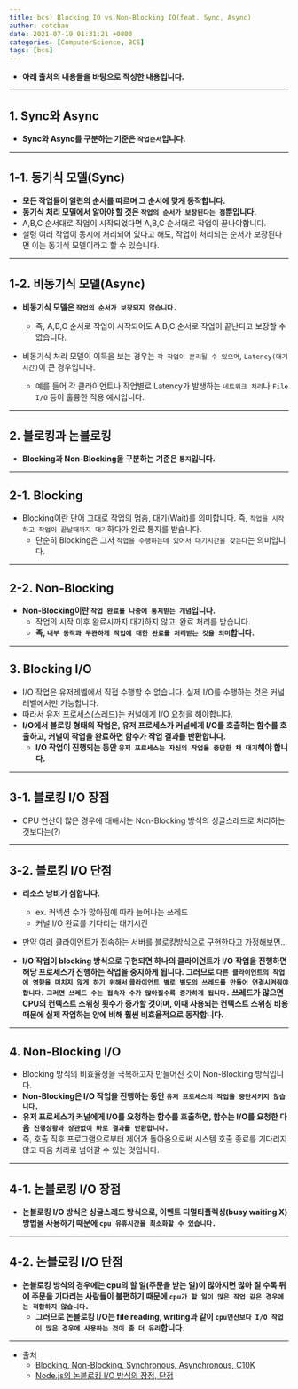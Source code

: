 ```yaml
---
title: bcs) Blocking IO vs Non-Blocking IO(feat. Sync, Async)
author: cotchan 
date: 2021-07-19 01:31:21 +0800 
categories: [ComputerScience, BCS]
tags: [bcs]
---
```


+ **아래 출처의 내용들을 바탕으로 작성한 내용입니다.**

---

## 1. Sync와 Async

+ **Sync와 Async를 구분하는 기준은 `작업순서`입니다.**

---

## 1-1. 동기식 모델(Sync)
  
+ **모든 작업들이 일련의 순서를 따르며 그 순서에 맞게 동작합니다.**
+ **동기식 처리 모델에서 알아야 할 것은 `작업의 순서가 보장된다는 점`뿐입니다.**
+ A,B,C 순서대로 작업이 시작되었다면 A,B,C 순서대로 작업이 끝나야합니다.
+ 설령 여러 작업이 동시에 처리되어 있다고 해도, 작업이 처리되는 순서가 보장된다면 이는 동기식 모델이라고 할 수 있습니다.

---

## 1-2. 비동기식 모델(Async)

+ **비동기식 모델은 `작업의 순서가 보장되지 않습니다.`**
  + 즉, A,B,C 순서로 작업이 시작되어도 A,B,C 순서로 작업이 끝난다고 보장할 수 없습니다.

+ 비동기식 처리 모델이 이득을 보는 경우는 `각 작업이 분리될 수 있으며`, `Latency(대기시간)`이 큰 경우입니다.
  + 예를 들어 각 클라이언트나 작업별로 Latency가 발생하는 `네트워크 처리`나 `File I/O` 등이 훌륭한 적용 예시입니다.

---

## 2. 블로킹과 논블로킹

+ **Blocking과 Non-Blocking을 구분하는 기준은 `통지`입니다.**

---

## 2-1. Blocking

+ Blocking이란 단어 그대로 작업의 멈춤, 대기(Wait)를 의미합니다. 즉, `작업을 시작하고 작업이 끝날때까지 대기`하다가 완료 통지를 받습니다.
  + 단순히 Blocking은 그저 `작업을 수행하는데 있어서 대기시간을 갖는다`는 의미입니다.

---

## 2-2. Non-Blocking

+ **Non-Blocking이란 `작업 완료를 나중에 통지받는 개념`입니다.**
  + 작업의 시작 이후 완료시까지 대기하지 않고, 완료 처리를 받습니다.
  + **즉, `내부 동작과 무관하게 작업에 대한 완료를 처리받는 것을 의미`합니다.**

---

## 3. Blocking I/O

+ I/O 작업은 유저레벨에서 직접 수행할 수 없습니다. 실제 I/O를 수행하는 것은 커널레벨에서만 가능합니다.
+ 따라서 유저 프로세스(스레드)는 커널에게 I/O 요청을 해야합니다. 
+ **I/O에서 블로킹 형태의 작업은, 유저 프로세스가 커널에게 I/O를 호출하는 함수를 호출하고, 커널이 작업을 완료하면 함수가 작업 결과를 반환합니다.**
  + **I/O 작업이 진행되는 동안 `유저 프로세스는 자신의 작업을 중단한 채 대기`해야 합니다.**

---

## 3-1. 블로킹 I/O 장점

+ CPU 연산이 많은 경우에 대해서는 Non-Blocking 방식의 싱글스레드로 처리하는 것보다는(?)

---

## 3-2. 블로킹 I/O 단점

+ **리소스 낭비가 심합니다.**
  + ex. 커넥션 수가 많아짐에 따라 늘어나는 쓰레드 
  + 커널 I/O 완료를 기다리는 대기시간


+ 만약 여러 클라이언트가 접속하는 서버를 블로킹방식으로 구현한다고 가정해보면...
+ **I/O 작업이 blocking 방식으로 구현되면 하나의 클라이언트가 I/O 작업을 진행하면 해당 프로세스가 진행하는 작업을 중지하게 됩니다. 그러므로 `다른 클라이언트의 작업에 영향을 미치지 않게 하기 위해서` `클라이언트 별로 별도의 쓰레드를 만들어 연결시켜줘야 합니다.` `그러면 쓰레드 수는 접속자 수가 많아질수록 증가하게 됩니다.` 쓰레드가 많으면 CPU의 컨텍스트 스위칭 횟수가 증가할 것이며, 이때 사용되는 컨텍스트 스위칭 비용때문에 실제 작업하는 양에 비해 훨씬 비효율적으로 동작합니다.**

---

## 4. Non-Blocking I/O

+ Blocking 방식의 비효율성을 극복하고자 만들어진 것이 Non-Blocking 방식입니다.
+ **Non-Blocking은 I/O 작업을 진행하는 동안 `유저 프로세스의 작업을 중단시키지 않습니다.`**
+ **유저 프로세스가 커널에게 I/O를 요청하는 함수를 호출하면, 함수는 I/O를 요청한 다음` 진행상황과 상관없이 바로 결과를 반환합니다.`**
+ 즉, 호출 직후 프로그램으로부터 제어가 돌아옴으로써 시스템 호출 종료를 기다리지 않고 다음 처리로 넘어갈 수 있는 것입니다.


---

## 4-1. 논블로킹 I/O 장점

+ **논블로킹 I/O 방식은 싱글스레드 방식으로, 이벤트 디멀티플렉싱(busy waiting X) 방법을 사용하기 때문에 `cpu 유휴시간을 최소화할 수 있습니다.`**

---

## 4-2. 논블로킹 I/O 단점

+ **논블로킹 방식의 경우에는 cpu의 할 일(주문을 받는 일)이 많아지면 많아 질 수록 뒤에 주문을 기다리는 사람들이 불편하기 때문에 `cpu가 할 일이 많은 작업 같은 경우에는 적합하지 않습니다.`**
  + **그러므로 논블로킹 I/O는 file reading, writing과 같이 `cpu연산보다 I/O 작업이 많은 경우에 사용하는 것이 좀 더 유리`합니다.**


---
+ 출처
    + [Blocking, Non-Blocking, Synchronous, Asynchronous, C10K](https://velog.io/@jsj3282/Blocking-IO-vs-Non-Blocking-IO-synchronous-IO-vs-asynchronous-IO-10k-problem)
    + [Node.js의 논블로킹 I/O 방식의 장점, 단점](https://coding-god.tistory.com/85)
